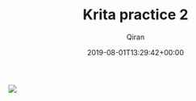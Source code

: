 ﻿---
title: Krita practice 2
author: Qiran
type: post
date: 2019-08-01T13:29:42+00:00
aliases: ["/krita-practice-2/"]
categories:
  - Paintings

---
![](/uploads/2019/08/manhua-girl-1.jpg)

